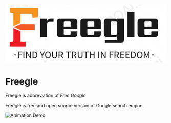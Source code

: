 ![Alt text](src/assets/img.png)

# Freegle
Freegle is abbreviation of *Free Google*

Freegle is free and open source version of Google search engine.

![Animation Demo](src/assets/animation.gif)

